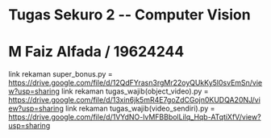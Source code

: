 # Tugas Sekuro 2 -- Computer Vision
# M Faiz Alfada / 19624244
link rekaman super_bonus.py = https://drive.google.com/file/d/12QdFYrasn3rgMr22oyQUkKy5l0svEmSn/view?usp=sharing
link rekaman tugas_wajib(object_video).py = https://drive.google.com/file/d/13xin6jk5mR4E7goZdCGojn0KUDQA20NJ/view?usp=sharing
link rekaman tugas_wajib(video_sendiri).py = https://drive.google.com/file/d/1VYdNO-lvMFBBbolLilq_Hqb-ATqtiXfV/view?usp=sharing
